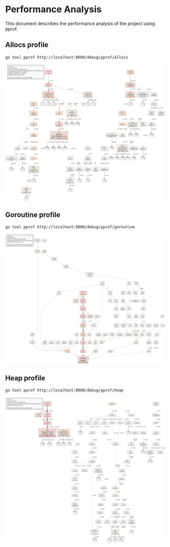 # Performance Analysis
This document describes the performance analysis of the project using pprof.

## Allocs profile
```shell
go tool pprof http://localhost:8000/debug/pprof/allocs
```
![allocs](./imgs/allocs.png)

## Goroutine profile
```shell
go tool pprof http://localhost:8000/debug/pprof/goroutine
```
![goroutine](./imgs/goroutine_profile.png)

## Heap profile
```shell
go tool pprof http://localhost:8000/debug/pprof/heap
```
![heap](./imgs/heap.png)